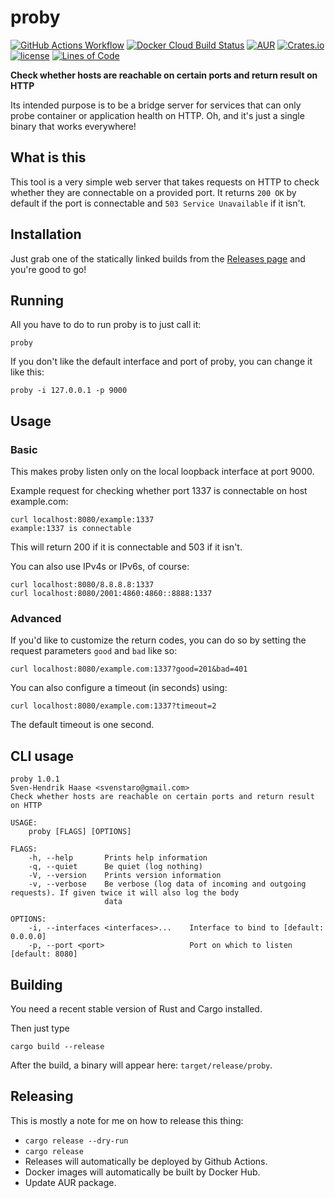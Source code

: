 # proby

[![GitHub Actions Workflow](https://github.com/svenstaro/proby/workflows/Build/badge.svg)](https://github.com/svenstaro/proby/actions)
[![Docker Cloud Build Status](https://img.shields.io/docker/cloud/build/svenstaro/proby)](https://cloud.docker.com/repository/docker/svenstaro/proby/)
[![AUR](https://img.shields.io/aur/version/proby.svg)](https://aur.archlinux.org/packages/proby/)
[![Crates.io](https://img.shields.io/crates/v/proby.svg)](https://crates.io/crates/proby)
[![license](http://img.shields.io/badge/license-MIT-blue.svg)](https://github.com/svenstaro/proby/blob/master/LICENSE)
[![Lines of Code](https://tokei.rs/b1/github/svenstaro/proby)](https://github.com/svenstaro/proby)

**Check whether hosts are reachable on certain ports and return result on HTTP**

Its intended purpose is to be a bridge server for services that can only probe container or application health on HTTP. Oh, and it's just a single binary that works everywhere!

## What is this

This tool is a very simple web server that takes requests on HTTP to check
whether they are connectable on a provided port. It returns `200 OK` by default if
the port is connectable and `503 Service Unavailable` if it isn't.

## Installation

Just grab one of the statically linked builds from the [Releases
page](https://github.com/svenstaro/proby/releases) and you're good to go!

## Running

All you have to do to run proby is to just call it:

    proby

If you don't like the default interface and port of proby, you can change it like this:

    proby -i 127.0.0.1 -p 9000

## Usage

### Basic

This makes proby listen only on the local loopback interface at port 9000.

Example request for checking whether port 1337 is connectable on host example.com:

    curl localhost:8080/example:1337
    example:1337 is connectable

This will return 200 if it is connectable and 503 if it isn't.

You can also use IPv4s or IPv6s, of course:

    curl localhost:8080/8.8.8.8:1337
    curl localhost:8080/2001:4860:4860::8888:1337

### Advanced

If you'd like to customize the return codes, you can do so by setting the
request parameters `good` and `bad` like so:

    curl localhost:8080/example.com:1337?good=201&bad=401

You can also configure a timeout (in seconds) using:

    curl localhost:8080/example.com:1337?timeout=2

The default timeout is one second.

## CLI usage

    proby 1.0.1
    Sven-Hendrik Haase <svenstaro@gmail.com>
    Check whether hosts are reachable on certain ports and return result on HTTP

    USAGE:
        proby [FLAGS] [OPTIONS]

    FLAGS:
        -h, --help       Prints help information
        -q, --quiet      Be quiet (log nothing)
        -V, --version    Prints version information
        -v, --verbose    Be verbose (log data of incoming and outgoing requests). If given twice it will also log the body
                         data

    OPTIONS:
        -i, --interfaces <interfaces>...    Interface to bind to [default: 0.0.0.0]
        -p, --port <port>                   Port on which to listen [default: 8080]

## Building

You need a recent stable version of Rust and Cargo installed.

Then just type

    cargo build --release

After the build, a binary will appear here: `target/release/proby`.

## Releasing

This is mostly a note for me on how to release this thing:

- `cargo release --dry-run`
- `cargo release`
- Releases will automatically be deployed by Github Actions.
- Docker images will automatically be built by Docker Hub.
- Update AUR package.
